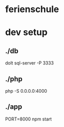 # ferienschule



# dev setup

## ./db
  dolt sql-server -P 3333

## ./php
  php -S 0.0.0.0:4000

## ./app
  PORT=8000 npm start
